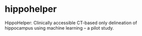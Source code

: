 # hippohelper
HippoHelper: Clinically accessible CT-based only delineation of hippocampus using machine learning – a pilot study.
